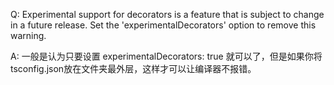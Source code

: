Q: Experimental support for decorators is a feature that is subject to change in a future release. Set the 'experimentalDecorators' option to remove this warning.

A: 一般是认为只要设置 experimentalDecorators: true 就可以了，但是如果你将tsconfig.json放在文件夹最外层，这样才可以让编译器不报错。